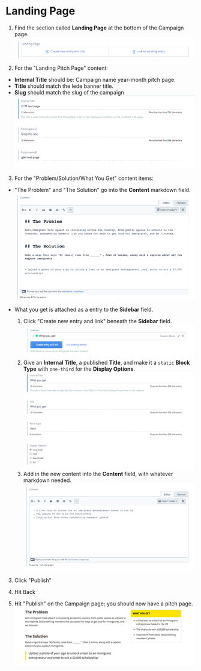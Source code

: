 # Landing Page

1) Find the section called **Landing Page** at the bottom of the Campaign page.
![Landing Page](../_assets/landing-page-field.png)

2) For the "Landing Pitch Page" content:
- **Internal Title** should be: Campaign name year-month pitch page.
- **Title** should match the lede banner title.
- **Slug** should match the slug of the campaign
![Title/Slug](../_assets/landing-page-data.png)

3) For the "Problem/Solution/What You Get" content items:
  - "The Problem" and "The Solution" go into the **Content** markdown field.
  ![Problem/Solution](../_assets/landing-page-content-field.png)
    
  - What you get is attached as a entry to the **Sidebar** field.
    1. Click "Create new entry and link" beneath the **Sidebar** field.
    ![What you get](../_assets/what-you-get-sidebar-field.png)
    2. Give an **Internal Title**, a published **Title**, and make it a `static` **Block Type** with `one-third` for the **Display Options**.
    ![What you get data](../_assets/what-you-get-data.png)
    3. Add in the new content into the **Content** field, with whatever markdown needed.
    ![What you get content](../_assets/what-you-get-content.png)

3) Click "Publish”

4) Hit Back

5) Hit "Publish" on the Campaign page; you should now have a pitch page.
![Rendered landing page output](../_assets/landing-page-rendered-output.png)
